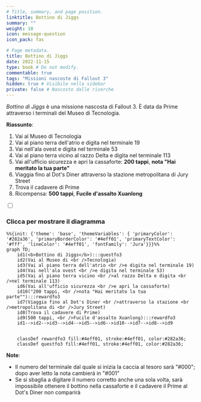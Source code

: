 ```yaml
---
# Title, summary, and page position.
linktitle: Bottino di Jiggs
summary: ""
weight: 10
icon: message-question
icon_pack: fas

# Page metadata.
title: Bottino di Jiggs
date: 2022-11-15
type: book # Do not modify.
commentable: true
tags: "Missioni nascoste di Fallout 3"
hidden: true # Visibile nella sidebar
private: false # Nascosto dalle ricerche
---
```


<div class="fo3">

*Bottino di Jiggs* è una missione nascosta di Fallout 3. È data da Prime attraverso i terminali del Museo di Tecnologia.

**Riassunto**:
1. Vai al Museo di Tecnologia
2. Vai al piano terra dell'atrio e digita nel terminale 19
3. Vai nell'ala ovest e digita nel terminale 53
4. Vai al piano terra vicino al razzo Delta e digita nel terminale 113
5. Vai all'ufficio sicurezza e apri la cassaforte: **200 tappi**, **nota "Hai meritato la tua parte"**
6. Viaggia fino al Dot's Diner attraverso la stazione metropolitana di Jury Street
7. Trova il cadavere di Prime
8. Ricompensa: **500 tappi**, **Fucile d'assalto Xuanlong**


<section class="chart-collapse">
<input type="checkbox" name="collapse2" id="handle2">
<h3 class="handle">
<label for="handle2">Clicca per mostrare il diagramma</label>
</h3>
<div class="content">

```mermaid
%%{init: {'theme': 'base', 'themeVariables': { 'primaryColor': '#282a36', 'primaryBorderColor': '#4eff01', 'primaryTextColor': '#fff', 'lineColor': '#4eff01', 'fontFamily': 'Jura'}}}%%
graph TD;
    id1(<b>Bottino di Jiggs</b>):::questfo3
    id2(Vai al Museo di <br />Tecnologia)
    id3(Vai al piano terra dell'atrio <br />e digita nel terminale 19)
    id4(Vai nell'ala ovest <br />e digita nel terminale 53)
    id5(Vai al piano terra vicino <br />al razzo Delta e digita <br />nel terminale 113)
    id6(Vai all'ufficio sicurezza <br />e apri la cassaforte)
    id10("200 tappi, <br />nota "Hai meritato la tua parte""):::rewardfo3
    id7(Viaggia fino al Dot's Diner <br />attraverso la stazione <br />metropolitana di <br />Jury Street) 
    id8(Trova il cadavere di Prime)
    id9(500 tappi, <br />Fucile d'assalto Xuanlong):::rewardfo3
    id1-->id2-->id3-->id4-->id5-->id6-->id10-->id7-->id8-->id9
    
    
    classDef rewardfo3 fill:#4eff01, stroke:#4eff01, color:#282a36;
    classDef questfo3 fill:#4eff01, stroke:#4eff01, color:#282a36;
```

</div>
</section>

**Note**:
- Il numero del terminale dal quale si inizia la caccia al tesoro sarà "#000"; dopo aver letto la nota cambierà in "#001"
- Se si sbaglia a digitare il numero corretto anche una sola volta, sarà impossibile ottenere il bottino nella cassaforte e  il cadavere il Prime al Dot's Diner non comparirà

</div>